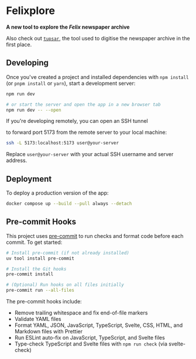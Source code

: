 # Felixplore

**A new tool to explore the _Felix_ newspaper archive**

Also check out [`tupsar`](https://github.com/zeevox/tupsar), the tool used to digitise the newspaper archive in the first place.

## Developing

Once you've created a project and installed dependencies with `npm install` (or `pnpm install` or `yarn`), start a development server:

```bash
npm run dev

# or start the server and open the app in a new browser tab
npm run dev -- --open
```

If you're developing remotely, you can open an SSH tunnel

to forward port 5173 from the remote server to your local machine:

```bash
ssh -L 5173:localhost:5173 user@your-server
```

Replace `user@your-server` with your actual SSH username and server address.

## Deployment

To deploy a production version of the app:

```bash
docker compose up --build --pull always --detach
```

## Pre-commit Hooks

This project uses [pre-commit](https://pre-commit.com) to run checks and format code before each commit. To get started:

```bash
# Install pre-commit (if not already installed)
uv tool install pre-commit

# Install the Git hooks
pre-commit install

# (Optional) Run hooks on all files initially
pre-commit run --all-files
```

The pre-commit hooks include:

- Remove trailing whitespace and fix end-of-file markers
- Validate YAML files
- Format YAML, JSON, JavaScript, TypeScript, Svelte, CSS, HTML, and Markdown files with Prettier
- Run ESLint auto-fix on JavaScript, TypeScript, and Svelte files
- Type-check TypeScript and Svelte files with `npm run check` (via svelte-check)

